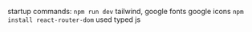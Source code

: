
startup commands:
`npm run dev`
tailwind, google fonts
google icons
`npm install react-router-dom`
used typed js